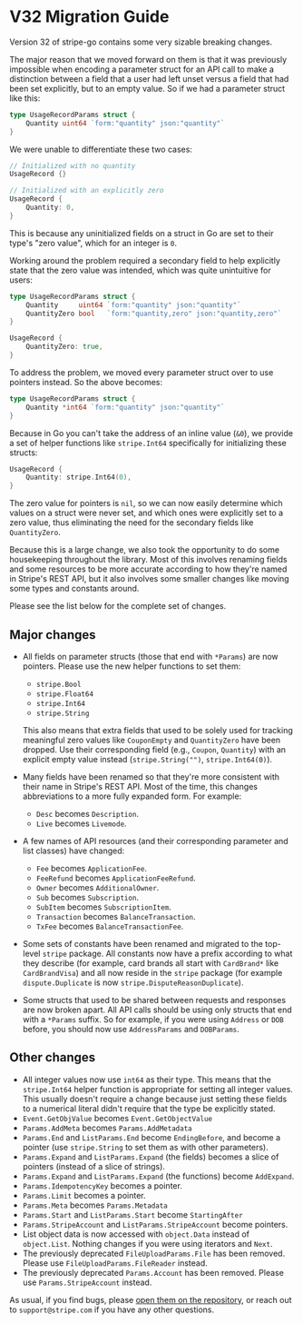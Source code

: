 # V32 Migration Guide

Version 32 of stripe-go contains some very sizable breaking changes.

The major reason that we moved forward on them is that it was previously
impossible when encoding a parameter struct for an API call to make a
distinction between a field that a user had left unset versus a field that had
been set explicitly, but to an empty value. So if we had a parameter struct
like this:

``` go
type UsageRecordParams struct {
	Quantity uint64 `form:"quantity" json:"quantity"`
}
```

We were unable to differentiate these two cases:

``` go
// Initialized with no quantity
UsageRecord {}

// Initialized with an explicitly zero
UsageRecord {
    Quantity: 0,
}
```

This is because any uninitialized fields on a struct in Go are set to their
type's "zero value", which for an integer is `0`.

Working around the problem required a secondary field to help explicitly state
that the zero value was intended, which was quite unintuitive for users:

``` go
type UsageRecordParams struct {
	Quantity     uint64 `form:"quantity" json:"quantity"`
	QuantityZero bool   `form:"quantity,zero" json:"quantity,zero"`
}

UsageRecord {
    QuantityZero: true,
}
```

To address the problem, we moved every parameter struct over to use pointers
instead. So the above becomes:

``` go
type UsageRecordParams struct {
	Quantity *int64 `form:"quantity" json:"quantity"`
}
```

Because in Go you can't take the address of an inline value (`&0`), we provide
a set of helper functions like `stripe.Int64` specifically for initializing
these structs:

``` go
UsageRecord {
    Quantity: stripe.Int64(0),
}
```

The zero value for pointers is `nil`, so we can now easily determine which
values on a struct were never set, and which ones were explicitly set to a zero
value, thus eliminating the need for the secondary fields like `QuantityZero`.

Because this is a large change, we also took the opportunity to do some
housekeeping throughout the library. Most of this involves renaming fields and
some resources to be more accurate according to how they're named in Stripe's
REST API, but it also involves some smaller changes like moving some types and
constants around.

Please see the list below for the complete set of changes.

## Major changes

* All fields on parameter structs (those that end with `*Params`) are now
  pointers. Please use the new helper functions to set them:
    * `stripe.Bool`
    * `stripe.Float64`
    * `stripe.Int64`
    * `stripe.String`

    This also means that extra fields that used to be solely used for tracking
    meaningful zero values like `CouponEmpty` and `QuantityZero` have been
    dropped. Use their corresponding field (e.g., `Coupon`, `Quantity`) with an
    explicit empty value instead (`stripe.String("")`, `stripe.Int64(0)`).
* Many fields have been renamed so that they're more consistent with their name
  in Stripe's REST API. Most of the time, this changes abbreviations to a more
  fully expanded form. For example:
    * `Desc` becomes `Description`.
    * `Live` becomes `Livemode`.
* A few names of API resources (and their corresponding parameter and list
  classes) have changed:
    * `Fee` becomes `ApplicationFee`.
    * `FeeRefund` becomes `ApplicationFeeRefund`.
    * `Owner` becomes `AdditionalOwner`.
    * `Sub` becomes `Subscription`.
    * `SubItem` becomes `SubscriptionItem`.
    * `Transaction` becomes `BalanceTransaction`.
    * `TxFee` becomes `BalanceTransactionFee`.
* Some sets of constants have been renamed and migrated to the top-level
  `stripe` package. All constants now have a prefix according to what they
  describe (for example, card brands all start with `CardBrand*` like
  `CardBrandVisa`) and all now reside in the `stripe` package (for example
  `dispute.Duplicate` is now `stripe.DisputeReasonDuplicate`).
* Some structs that used to be shared between requests and responses are now
  broken apart. All API calls should be using only structs that end with a
  `*Params` suffix. So for example, if you were using `Address` or `DOB`
  before, you should now use `AddressParams` and `DOBParams`.

## Other changes

* All integer values now use `int64` as their type. This means that the
  `stripe.Int64` helper function is appropriate for setting all integer values.
  This usually doesn't require a change because just setting these fields to a
  numerical literal didn't require that the type be explicitly stated.
* `Event.GetObjValue` becomes `Event.GetObjectValue`
* `Params.AddMeta` becomes `Params.AddMetadata`
* `Params.End` and `ListParams.End` become `EndingBefore`, and become a pointer
  (use `stripe.String` to set them as with other parameters).
* `Params.Expand` and `ListParams.Expand` (the fields) becomes a slice of
  pointers (instead of a slice of strings).
* `Params.Expand` and `ListParams.Expand` (the functions) become `AddExpand`.
* `Params.IdempotencyKey` becomes a pointer.
* `Params.Limit` becomes a pointer.
* `Params.Meta` becomes `Params.Metadata`
* `Params.Start` and `ListParams.Start` become `StartingAfter`
* `Params.StripeAccount` and `ListParams.StripeAccount` become pointers.
* List object data is now accessed with `object.Data` instead of `object.List`.
  Nothing changes if you were using iterators and `Next`.
* The previously deprecated `FileUploadParams.File` has been removed. Please
  use `FileUploadParams.FileReader` instead.
* The previously deprecated `Params.Account` has been removed. Please use
  `Params.StripeAccount` instead.

As usual, if you find bugs, please [open them on the repository][issues], or
reach out to `support@stripe.com` if you have any other questions.

[issues]: https://github.com/stripe/stripe-go/issues/new

<!--
# vim: set tw=79:
-->
